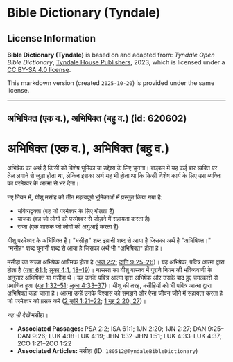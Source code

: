 # Bible Dictionary (Tyndale)

## License Information

**Bible Dictionary (Tyndale)** is based on and adapted from: _Tyndale Open Bible Dictionary_, [Tyndale House Publishers](https://tyndaleopenresources.com/), 2023, which is licensed under a [CC BY-SA 4.0 license](https://creativecommons.org/licenses/by-sa/4.0/legalcode.en).

This markdown version (created `2025-10-20`) is provided under the same license.



--------------------------------

## अभिषिक्त (एक व.), अभिषिक्त (बहु व.) (id: 620602)

अभिषिक्त (एक व.), अभिषिक्त (बहु व.)
===================================

अभिषेक का अर्थ है किसी को विशेष भूमिका या उद्देश्य के लिए चुनना। बाइबल में यह कई बार व्यक्ति पर तेल लगाने से जुड़ा होता था, लेकिन इसका अर्थ यह भी होता था कि किसी विशेष कार्य के लिए उस व्यक्ति का परमेश्वर के आत्मा से भर देना।

नए नियम में, यीशु मसीह को तीन महत्वपूर्ण भूमिकाओं में प्रस्तुत किया गया है:

* भविष्यद्वक्ता (वह जो परमेश्वर के लिए बोलता है)
* याजक (वह जो लोगों को परमेश्वर से जोड़ने में सहायता करता है)
* राजा (एक शासक जो लोगों की अगुआई करता है)

यीशु परमेश्वर के अभिषिक्त है। "मसीहा" शब्द इब्रानी शब्द से आया है जिसका अर्थ है "अभिषिक्त।" "मसीह" शब्द यूनानी शब्द से आया है जिसका अर्थ भी "अभिषिक्त" होता है।

मसीहा का सच्चा अभिषेक आत्मिक होता है ([भज 2:2](https://ref.ly/Ps2:2); [दानि 9:25–26](https://ref.ly/Dan9:25-Dan9:26))। यह अभिषेक, पवित्र आत्मा द्वारा होता है ([यशा 61:1](https://ref.ly/Isa61:1); [लूका 4:1](https://ref.ly/Luke4:1), [18–19](https://ref.ly/Luke4:18-Luke4:19))। नासरत का यीशु वास्तव में पुराने नियम की भविष्यवाणी के अनुसार अभिषिक्त या मसीहा थे। यह उनके पवित्र आत्मा द्वारा अभिषेक और उसके बाद हुए चमत्कारों से प्रमाणित हुआ ([यूह 1:32–51](https://ref.ly/John1:32-John1:51); [लूका 4:33–37](https://ref.ly/Luke4:33-Luke4:37))। यीशु की तरह, मसीहियों को भी पवित्र आत्मा द्वारा अभिषिक्त कहा जाता है। आत्मा उन्हें उनके विश्वास को समझने और ऐसा जीवन जीने में सहायता करता है जो परमेश्वर को प्रसन्न करे ([2 कुरि 1:21–22](https://ref.ly/2Cor1:21-2Cor1:22); [1 यूह 2:20, 27](https://ref.ly/1John2:20,1John2:27))।

*यह भी देखें* मसीहा।

* **Associated Passages:** PSA 2:2; ISA 61:1; 1JN 2:20; 1JN 2:27; DAN 9:25–DAN 9:26; LUK 4:18–LUK 4:19; JHN 1:32–JHN 1:51; LUK 4:33–LUK 4:37; 2CO 1:21–2CO 1:22
* **Associated Articles:** मसीहा (ID: `180512@TyndaleBibleDictionary`)

